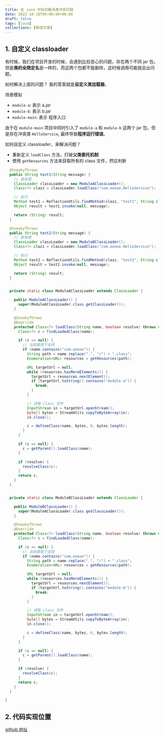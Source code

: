 ```yaml
---
title: 在 java 中如何解决类冲突问题
date: 2022-10-18T09:00:00+08:00
draft: false
tags: [java]
collections: [微信文章]
---
```


## 1. 自定义 classloader

有时候，我们在项目开发的时候，会遇到比较恶心的问题，存在两个不同 jar 包，但是**类的全限定名**是一样的，而这两个包都不能删除，这时候调用可能就会出问题。

如何解决上面的问题？ 我的答案就是**自定义类加载器**。

场景模拟

* `module-a`: 表示 a.jar
* `module-b`: 表示 b.jar
* `module-main`: 表示 程序入口

由于在 `module-main` 项目中同时引入了 `module-a` 和 `module-b` 这两个 jar 包，但是存在冲突类 `HelloService`, 最终导致**程序运行错误**。

如何自定义 classloader，来解决问题？

* 重新定义 `loadClass` 方法，打破**父类委托机制**
* 使用 `getResources` 方法来获取所有的 class 文件，然后判断

```java
  @SneakyThrows
  public String test1(String message) {
    // 查找类
    ClassLoader classLoader = new ModuleAClassLoader();
    Class<?> clazz = classLoader.loadClass("com.ooooo.HelloService");

    // 执行
    Method test1 = ReflectionUtils.findMethod(clazz, "test1", String.class);
    Object result = test1.invoke(null, message);

    return (String) result;
  }

  @SneakyThrows
  public String test2(String message) {
    // 查找类
    ClassLoader classLoader = new ModuleBClassLoader();
    Class<?> clazz = classLoader.loadClass("com.ooooo.HelloService");

    // 执行
    Method test2 = ReflectionUtils.findMethod(clazz, "test2", String.class);
    Object result = test2.invoke(null, message);

    return (String) result;
  }


  private static class ModuleAClassLoader extends ClassLoader {

    public ModuleAClassLoader() {
      super(ModuleAClassLoader.class.getClassLoader());
    }

    @SneakyThrows
    @Override
    protected Class<?> loadClass(String name, boolean resolve) throws ClassNotFoundException {
      Class<?> c = findLoadedClass(name);

      if (c == null) {
        // 当前路径下去找
        if (name.contains("com.ooooo")) {
          String path = name.replace(".", "/") + ".class";
          Enumeration<URL> resources = getResources(path);

          URL targetUrl = null;
          while (resources.hasMoreElements()) {
            targetUrl = resources.nextElement();
            if (targetUrl.toString().contains("module-a")) {
              break;
            }
          }

          // 读取 class 文件
          InputStream in = targetUrl.openStream();
          byte[] bytes = StreamUtils.copyToByteArray(in);
          in.close();

          c = defineClass(name, bytes, 0, bytes.length);
        }
      }

      if (c == null) {
        c = getParent().loadClass(name);
      }

      if (resolve) {
        resolveClass(c);
      }
      return c;
    }
  }


  private static class ModuleBClassLoader extends ClassLoader {

    public ModuleBClassLoader() {
      super(ModuleAClassLoader.class.getClassLoader());
    }

    @SneakyThrows
    @Override
    protected Class<?> loadClass(String name, boolean resolve) throws ClassNotFoundException {
      Class<?> c = findLoadedClass(name);

      if (c == null) {
        // 当前路径下去找
        if (name.contains("com.ooooo")) {
          String path = name.replace(".", "/") + ".class";
          Enumeration<URL> resources = getResources(path);

          URL targetUrl = null;
          while (resources.hasMoreElements()) {
            targetUrl = resources.nextElement();
            if (targetUrl.toString().contains("module-b")) {
              break;
            }
          }

          // 读取 class 文件
          InputStream in = targetUrl.openStream();
          byte[] bytes = StreamUtils.copyToByteArray(in);
          in.close();

          c = defineClass(name, bytes, 0, bytes.length);
        }
      }

      if (c == null) {
        c = getParent().loadClass(name);
      }

      if (resolve) {
        resolveClass(c);
      }
      return c;
    }
  }

}
```

## 2. 代码实现位置

[github 地址](https://github.com/ooooo-youwillsee/java-framework-guide/blob/main/spring-boot-classloader)
